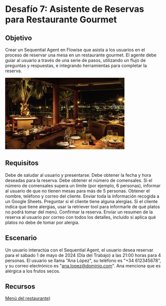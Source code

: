# Desafío 7: Asistente de Reservas para Restaurante Gourmet

## Objetivo

Crear un Sequential Agent en Flowise que asista a los usuarios en el proceso de reservar una mesa en un restaurante gourmet. El agente debe guiar al usuario a través de una serie de pasos, utilizando un flujo de preguntas y respuestas, e integrando herramientas para completar la reserva.

![Restaurante](../../../.gitbook/assets/partes/parte9/restaurante.png)

## Requisitos

Debe de saludar al usuario y presentarse.
Debe obtener la fecha y hora deseadas para la reserva.
Debe obtener el número de comensales.
Si el número de comensales supera un límite (por ejemplo, 6 personas), informar al usuario de que no tienen mesas para más de 5 personas.
Obtener el nombre, teléfono y correo del cliente.
Enviar toda la información recogida a un Google Sheets.
Preguntar si el cliente tiene alguna alergias.
Si el cliente indica que tiene alergias, usar la retriever tool para informarle de qué platos no podrá tomar del menú.
Confirmar la reserva.
Enviar un resumen de la reserva al usuario por correo con todos los detalles, incluido si aplica qué platos no debe de tomar por alergia.

## Escenario
Un usuario interactúa con el Sequential Agent, el usuario desea reservar para el sábado 1 de mayo de 2024 (Día del Trabajo) a las 21:00 horas para 4 personas. El usuario se llama "Ana López", su teléfono es "+34 612345678", y su correo electrónico es "ana.lopez@dominio.com". Ana menciona que es alérgica a los frutos secos.

## Recursos

[Menú del restaurante](../../../pdf/menu.degustacion.pdf))